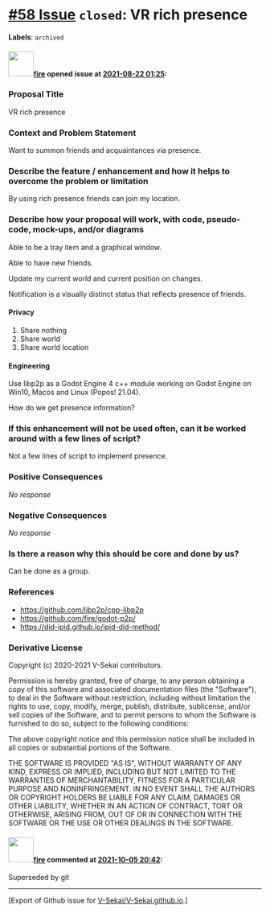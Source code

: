 # [\#58 Issue](https://github.com/V-Sekai/V-Sekai.github.io/issues/58) `closed`: VR rich presence
**Labels**: `archived`


#### <img src="https://avatars.githubusercontent.com/u/32321?u=c2e06a3d2b49a467aa907e54aa259516440267cc&v=4" width="50">[fire](https://github.com/fire) opened issue at [2021-08-22 01:25](https://github.com/V-Sekai/V-Sekai.github.io/issues/58):

### Proposal Title

VR rich presence

### Context and Problem Statement

Want to summon friends and acquaintances via presence.

### Describe the feature / enhancement and how it helps to overcome the problem or limitation

By using rich presence friends can join my location.

### Describe how your proposal will work, with code, pseudo-code, mock-ups, and/or diagrams

Able to be a tray item and a graphical window.

Able to have new friends.

Update my current world and current position on changes.

Notification is a visually distinct status that reflects presence of friends.

#### Privacy

1. Share nothing
1. Share world
1. Share world location

#### Engineering

Use libp2p as a Godot Engine 4 c++ module working on Godot Engine on Win10, Macos and Linux (Popos! 21.04).

How do we get presence information?

### If this enhancement will not be used often, can it be worked around with a few lines of script?

Not a few lines of script to implement presence.

### Positive Consequences

_No response_

### Negative Consequences

_No response_

### Is there a reason why this should be core and done by us?

Can be done as a group.

### References

- https://github.com/libp2p/cpp-libp2p
- https://github.com/fire/godot-p2p/
- https://did-ipid.github.io/ipid-did-method/

### Derivative License

Copyright (c) 2020-2021 V-Sekai contributors.

Permission is hereby granted, free of charge, to any person obtaining a copy
of this software and associated documentation files (the "Software"), to deal
in the Software without restriction, including without limitation the rights
to use, copy, modify, merge, publish, distribute, sublicense, and/or sell
copies of the Software, and to permit persons to whom the Software is
furnished to do so, subject to the following conditions:

The above copyright notice and this permission notice shall be included in all
copies or substantial portions of the Software.

THE SOFTWARE IS PROVIDED "AS IS", WITHOUT WARRANTY OF ANY KIND, EXPRESS OR
IMPLIED, INCLUDING BUT NOT LIMITED TO THE WARRANTIES OF MERCHANTABILITY,
FITNESS FOR A PARTICULAR PURPOSE AND NONINFRINGEMENT. IN NO EVENT SHALL THE
AUTHORS OR COPYRIGHT HOLDERS BE LIABLE FOR ANY CLAIM, DAMAGES OR OTHER
LIABILITY, WHETHER IN AN ACTION OF CONTRACT, TORT OR OTHERWISE, ARISING FROM,
OUT OF OR IN CONNECTION WITH THE SOFTWARE OR THE USE OR OTHER DEALINGS IN THE
SOFTWARE.


#### <img src="https://avatars.githubusercontent.com/u/32321?u=c2e06a3d2b49a467aa907e54aa259516440267cc&v=4" width="50">[fire](https://github.com/fire) commented at [2021-10-05 20:42](https://github.com/V-Sekai/V-Sekai.github.io/issues/58#issuecomment-934801053):

Superseded by git


-------------------------------------------------------------------------------



[Export of Github issue for [V-Sekai/V-Sekai.github.io](https://github.com/V-Sekai/V-Sekai.github.io).]
